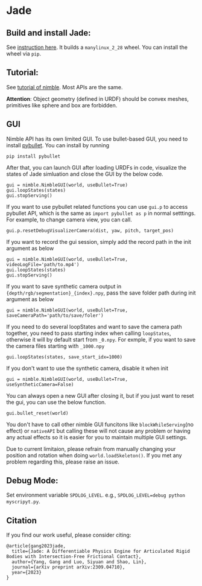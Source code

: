 # Jade

## Build and install Jade:

See [instruction here](build_container/README.md). It builds a `manylinux_2_28`
wheel. You can install the wheel via `pip`.

## Tutorial:

See [tutorial of nimble](https://nimblephysics.org/docs/). Most APIs are the same.

**Attention**: Object geometry (defined in URDF) should be convex meshes, primitives like sphere and box are forbidden.

## GUI
Nimble API has its own limited GUI. To use bullet-based GUI, you need to install [pybullet](https://pybullet.org/wordpress/). You can install by running

`pip install pybullet`

After that, you can launch GUI after loading URDFs in code, visualize the states of Jade simluation and close the GUI by the below code.

```
gui = nimble.NimbleGUI(world, useBullet=True)
gui.loopStates(states)
gui.stopServing()
```
If you want to use pybullet related functions you can use `gui.p` to access pybullet API, which is the same as `import pybullet as p` in normal setttings. For example, to change camera view, you can call. 
```
gui.p.resetDebugVisualizerCamera(dist, yaw, pitch, target_pos)
```

If you want to record the gui session, simply add the record path in the init argument as below
```
gui = nimble.NimbleGUI(world, useBullet=True, videoLogFile='path/to.mp4')
gui.loopStates(states)
gui.stopServing()
```

If you want to save synthetic camera output in `{depth/rgb/segmentation}_{index}.npy`, pass the save folder path during init argument as below
```
gui = nimble.NimbleGUI(world, useBullet=True, saveCameraPath='path/to/save/foler')
```
If you need to do several loopStates and want to save the camera path together, you need to pass starting index when calling `loopStates`, otherwise it will by default start from `_0.npy`. For exmple, if you want to save the camera files starting with `_1000.npy`
```
gui.loopStates(states, save_start_idx=1000)
```

If you don't want to use the synthetic camera, disable it when init
```
gui = nimble.NimbleGUI(world, useBullet=True, useSyntheticCamera=False)
```

You can always open a new GUI after closing it, but if you just want to reset the gui, you can use the below function.

```
gui.bullet_reset(world)
```

You don't have to call other nimble GUI funcitons like `blockWhileServing`(no effect) or `nativeAPI` but calling these will not cause any problem or having any actual effects so it is easier for you to maintain multiple GUI settings.

Due to current limitaion, please refrain from manually changing your position and rotation when doing `world.loadSkeleton()`. If you met any problem regarding this, please raise an issue.

## Debug Mode:

Set environment variable `SPDLOG_LEVEL`. e.g., `SPDLOG_LEVEL=debug python myscripyt.py`.

## Citation

If you find our work useful, please consider citing:
```
@article{gang2023jade,
  title={Jade: A Differentiable Physics Engine for Articulated Rigid Bodies with Intersection-Free Frictional Contact},
  author={Yang, Gang and Luo, Siyuan and Shao, Lin},
  journal={arXiv preprint arXiv:2309.04710},
  year={2023}
}
```

